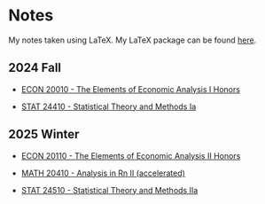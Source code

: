 # Notes

My notes taken using LaTeX.
My LaTeX package can be found [here](https://github.com/AdenChen27/latex).

## 2024 Fall
- [ECON 20010 - The Elements of Economic Analysis I Honors](https://github.com/AdenChen27/Notes/blob/main/ECON%2020010%20-%20The%20Elements%20of%20Economic%20Analysis%20I%20Honors.pdf)

- [STAT 24410 - Statistical Theory and Methods Ia](https://github.com/AdenChen27/Notes/blob/main/STAT%2024410%20-%20Statistical%20Theory%20and%20Methods%20Ia.pdf)

## 2025 Winter
- [ECON 20110 - The Elements of Economic Analysis II Honors](https://github.com/AdenChen27/Notes/blob/main/ECON%2020110%20-%20The%20Elements%20of%20Economic%20Analysis%20II%20Honors.pdf)

- [MATH 20410 - Analysis in Rn II (accelerated)](https://github.com/AdenChen27/Notes/blob/main/MATH%2020410%20-%20Analysis%20in%20Rn%20II%20(accelerated).pdf)

- [STAT 24510 - Statistical Theory and Methods IIa](https://github.com/AdenChen27/Notes/blob/main/STAT%2024510%20-%20Statistical%20Theory%20and%20Methods%20IIa.pdf)
